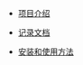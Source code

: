 * [项目介绍](./说明文档.md)

* [记录文档](./docs/readme.md)

* [安装和使用方法](./installation%20and%20usage/readme.md)

